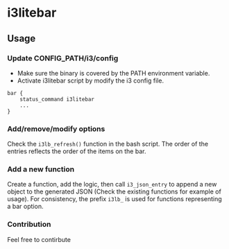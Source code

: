 # i3litebar

## Usage
### Update CONFIG_PATH/i3/config
* Make sure the binary is covered by the PATH environment variable.
* Activate i3litebar script by modify the i3 config file. 
```
bar {
    status_command i3litebar
    ...
}
```

### Add/remove/modify options
Check the `i3lb_refresh()` function in the bash script. The order of the entries reflects the order of the items on the bar.

### Add a new function
Create a function, add the logic, then call `i3_json_entry` to append a new object to the generated JSON (Check the existing functions for example of usage). For consistency, the prefix `i3lb_` is used for functions representing a bar option.

### Contribution
Feel free to contirbute
